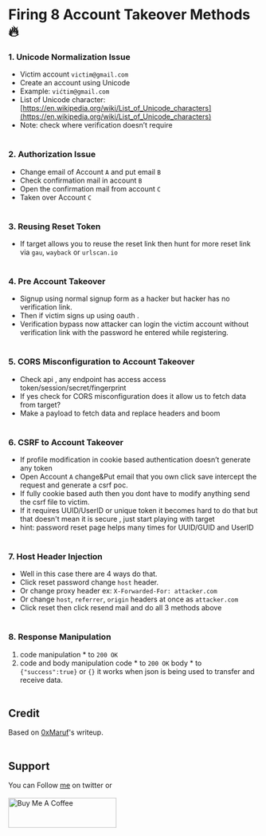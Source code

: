 # Firing 8 Account Takeover Methods 🔥

### 1. Unicode Normalization Issue
- Victim account `victim@gmail.com`
- Create an account using Unicode
- Example: `vićtim@gmail.com`
- List of Unicode character: [https://en.wikipedia.org/wiki/List_of_Unicode_characters](https://en.wikipedia.org/wiki/List_of_Unicode_characters)
- Note: check where verification doesn’t require
<br>&nbsp;

### 2. Authorization Issue
- Change email of Account `A` and put email `B`
- Check confirmation mail in account `B`
- Open the confirmation mail from account `C`
- Taken over Account `C`
<br>&nbsp;

### 3. Reusing Reset Token
- If target allows you to reuse the reset link then hunt for more reset link via `gau`, `wayback` or `urlscan.io`
<br>&nbsp;

### 4. Pre Account Takeover
- Signup using normal signup form as a hacker but hacker has no verification link.
- Then if victim signs up using oauth .
- Verification bypass now attacker can login the victim account without verification link with the password he entered while registering.
<br>&nbsp;

### 5. CORS Misconfiguration to Account Takeover
- Check api , any endpoint has access access token/session/secret/fingerprint
- If yes check for CORS misconfiguration does it allow us to fetch data from target?
- Make a payload to fetch data and replace headers and boom
<br>&nbsp;

### 6. CSRF to Account Takeover
- If profile modification in cookie based authentication doesn’t generate any token
- Open Account `A` change&Put email that you own click save intercept the request and generate a csrf poc.
- If fully cookie based auth then you dont have to modify anything send the csrf file to victim.
- If it requires UUID/UserID or unique token it becomes hard to do that but that doesn't mean it is secure , just start playing with target
- hint: password reset page helps many times for UUID/GUID and UserID
<br>&nbsp;

### 7. Host Header Injection
- Well in this case there are 4 ways do that.
- Click reset password change `host` header.
- Or change proxy header ex: `X-Forwarded-For: attacker.com`
- Or change `host`, `referrer`, `origin` headers at once as `attacker.com`
- Click reset then click resend mail and do all 3 methods above
<br>&nbsp;

### 8. Response Manipulation
1. code manipulation * to `200 OK`
2. code and body manipulation
code * to `200 OK`
body * to `{"success":true}` or `{}`
it works when json is being used to transfer and receive data.
<br>&nbsp;

## Credit
Based on [0xMaruf](https://infosecwriteups.com/firing-8-account-takeover-methods-77e892099050)'s writeup.
<br>&nbsp;

## Support
You can Follow [me](https://twitter.com/MeAsHacker_HNA) on twitter or
<br><br><a href="https://www.buymeacoffee.com/NafisiAslH" target="_blank"><img src="https://cdn.buymeacoffee.com/buttons/v2/default-yellow.png" alt="Buy Me A Coffee" style="height: 60px !important;width: 217px !important;" ></a>
